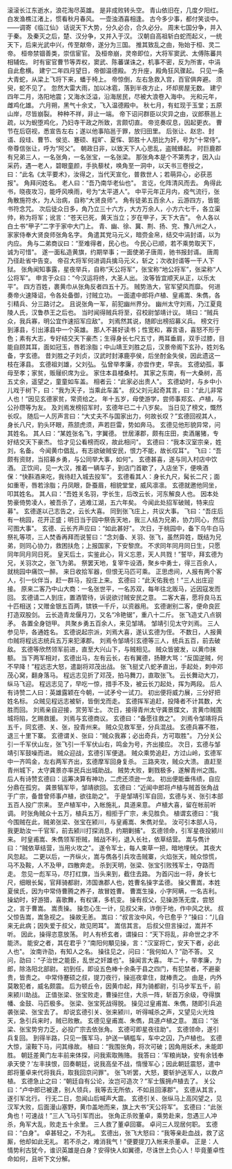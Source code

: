 滚滚长江东逝水，浪花淘尽英雄。
是非成败转头空。
青山依旧在，几度夕阳红。
白发渔樵江渚上，惯看秋月春风。
一壶浊酒喜相逢。
古今多少事，都付笑谈中。
——调寄《临江仙》
话说天下大势，分久必合，合久必分。
周末七国分争，并入于秦。
及秦灭之后，楚、汉分争，又并入于汉。
汉朝自高祖斩白蛇而起义，一统天下，后来光武中兴，传至献帝，遂分为三国。
推其致乱之由，殆始于桓、灵二帝。
桓帝禁锢善类，崇信宦官。
及桓帝崩，灵帝即位，大将军窦武、太傅陈蕃共相辅佐。
时有宦官曹节等弄权，窦武、陈蕃谋诛之，机事不密，反为所害，中涓自此愈横。
建宁二年四月望日，帝御温德殿。
方升座，殿角狂风骤起。
只见一条大青蛇，从梁上飞将下来，蟠于椅上。
帝惊倒，左右急救入宫，百官俱奔避。
须臾，蛇不见了。
忽然大雷大雨，加以冰雹，落到半夜方止，坏却房屋无数。
建宁四年二月，洛阳地震；又海水泛溢，沿海居民，尽被大浪卷入海中。
光和元年，雌鸡化雄。
六月朔，黑气十余丈，飞入温德殿中。
秋七月，有虹现于玉堂；五原山岸，尽皆崩裂。
种种不祥，非止一端。
帝下诏问群臣以灾异之由，议郎蔡邕上疏，以为蜺堕鸡化，乃妇寺干政之所致，言颇切直。
帝览奏叹息，因起更衣。
曹节在后窃视，悉宣告左右；遂以他事陷邕于罪，放归田里。
后张让、赵忠、封谞、段珪、曹节、侯览、蹇硕、程旷、夏恽、郭胜十人朋比为奸，号为“十常侍”。
帝尊信张让，呼为“阿父”。
朝政日非，以致天下人心思乱，盗贼蜂起。
时巨鹿郡有兄弟三人，一名张角，一名张宝，一名张梁。
那张角本是个不第秀才，因入山采药，遇一老人，碧眼童颜，手执藜杖，唤角至一洞中，以天书三卷授之，曰：“此名《太平要术》，汝得之，当代天宣化，普救世人；若萌异心，必获恶报"。
角拜问姓名。
老人曰：“吾乃南华老仙也"。
言讫，化阵清风而去。
角得此书，晓夜攻习，能呼风唤雨，号为“太平道人”。
中平元年正月内，疫气流行，张角散施符水，为人治病，自称“大贤良师”。
角有徒弟五百余人，云游四方，皆能书符念咒。
次后徒众日多，角乃立三十六方，大方万余人，小方六七千，各立渠帅，称为将军；讹言：“苍天已死，黄天当立；岁在甲子，天下大吉"。
令人各以白土书“甲子”二字于家中大门上。
青、幽、徐、冀、荆、扬、兖、豫八州之人，家家侍奉大贤良师张角名字。
角遣其党马元义，暗赍金帛，结交中涓封谞，以为内应。
角与二弟商议曰：“至难得者，民心也。
今民心已顺，若不乘势取天下，诚为可惜"。
遂一面私造黄旗，约期举事；一面使弟子唐周，驰书报封谞。
唐周乃径赴省中告变。
帝召大将军何进调兵擒马元义，斩之；次收封谞等一干人下狱。
张角闻知事露，星夜举兵，自称“天公将军”，张宝称“地公将军”，张梁称“人公将军”。
申言于众曰：“今汉运将终，大圣人出。
汝等皆宜顺天从正，以乐太平”。
四方百姓，裹黄巾从张角反者四五十万。
贼势浩大，官军望风而靡。
何进奏帝火速降诏，令各处备御，讨贼立功。
一面遣中郎将卢植、皇甫嵩、朱儁，各引精兵、分三路讨之。
且说张角一军，前犯幽州界分。
幽州太守刘焉，乃江夏竟陵人氏，汉鲁恭王之后也。
当时闻得贼兵将至，召校尉邹靖计议。
靖曰：“贼兵众，我兵寡，明公宜作速招军应敌"。
刘焉然其说，随即出榜招募义兵。
榜文行到涿县，引出涿县中一个英雄。
那人不甚好读书；性宽和，寡言语，喜怒不形于色；素有大志，专好结交天下豪杰；生得身长七尺五寸，两耳垂肩，双手过膝，目能自顾其耳，面如冠玉，唇若涂脂；中山靖王刘胜之后，汉景帝阁下玄孙，姓刘名备，字玄德。
昔刘胜之子刘贞，汉武时封涿鹿亭侯，后坐酎金失侯，因此遗这一枝在涿县。
玄德祖刘雄，父刘弘。
弘曾举孝廉，亦尝作吏，早丧。
玄德幼孤，事母至孝；家贫，贩屦织席为业。
家住本县楼桑村。
其家之东南，有一大桑树，高五丈余，遥望之，童童如车盖。
相者云：“此家必出贵人"。
玄德幼时，与乡中小儿戏于树下，曰：“我为天子，当乘此车盖"。
叔父刘元起奇其言，曰：“此儿非常人也！”因见玄德家贫，常资给之。
年十五岁，母使游学，尝师事郑玄、卢植，与公孙瓒等为友。
及刘焉发榜招军时，玄德年已二十八岁矣。
当日见了榜文，慨然长叹。
随后一人厉声言曰：“大丈夫不与国家出力，何故长叹？”玄德回视其人，身长八尺，豹头环眼，燕颔虎须，声若巨雷，势如奔马。
玄德见他形貌异常，问其姓名。
其人曰：“某姓张名飞，字翼德。
世居涿郡，颇有庄田，卖酒屠猪，专好结交天下豪杰。
恰才见公看榜而叹，故此相问"。
玄德曰：“我本汉室宗亲，姓刘，名备。
今闻黄巾倡乱，有志欲破贼安民，恨力不能，故长叹耳"。
飞曰：“吾颇有资财，当招募乡勇，与公同举大事，如何"。
玄德甚喜，遂与同入村店中饮酒。
正饮间，见一大汉，推着一辆车子，到店门首歇了，入店坐下，便唤酒保：“快斟酒来吃，我待赶入城去投军"。
玄德看其人：身长九尺，髯长二尺；面如重枣，唇若涂脂；丹凤眼，卧蚕眉，相貌堂堂，威风凛凛。
玄德就邀他同坐，叩其姓名。
其人曰：“吾姓关名羽，字长生，后改云长，河东解良人也。
因本处势豪倚势凌人，被吾杀了，逃难江湖，五六年矣。
今闻此处招军破贼，特来应募"。
玄德遂以己志告之，云长大喜。
同到张飞庄上，共议大事。
飞曰：“吾庄后有一桃园，花开正盛；明日当于园中祭告天地，我三人结为兄弟，协力同心，然后可图大事"。
玄德、云长齐声应曰：“如此甚好"。
次日，于桃园中，备下乌牛白马祭礼等项，三人焚香再拜而说誓曰：“念刘备、关羽、张飞，虽然异姓，既结为兄弟，则同心协力，救困扶危；上报国家，下安黎庶。
不求同年同月同日生，只愿同年同月同日死。
皇天后土，实鉴此心，背义忘恩，天人共戮！”誓毕，拜玄德为兄，关羽次之，张飞为弟。
祭罢天地，复宰牛设酒，聚乡中勇士，得三百余人，就桃园中痛饮一醉。
来日收拾军器，但恨无马匹可乘。
正思虑间，人报有两个客人，引一伙伴当，赶一群马，投庄上来。
玄德曰：“此天佑我也！”三人出庄迎接。
原来二客乃中山大商：一名张世平，一名苏双，每年往北贩马，近因寇发而回。
玄德请二人到庄，置酒管待，诉说欲讨贼安民之意。
二客大喜，愿将良马五十匹相送；又赠金银五百两，镔铁一千斤，以资器用。
玄德谢别二客，便命良匠打造双股剑。
云长造青龙偃月刀，又名“冷艳锯”，重八十二斤。
张飞造丈八点钢矛。
各置全身铠甲。
共聚乡勇五百余人，来见邹靖。
邹靖引见太守刘焉。
三人参见毕，各通姓名。
玄德说起宗派，刘焉大喜，遂认玄德为侄。
不数日，人报黄巾贼将程远志统兵五万来犯涿郡。
刘焉令邹靖引玄德等三人，统兵五百，前去破敌。
玄德等欣然领军前进，直至大兴山下，与贼相见。
贼众皆披发，以黄巾抹额。
当下两军相对，玄德出马，左有云长，右有翼德，扬鞭大骂：“反国逆贼，何不早降！”程远志大怒，遣副将邓茂出战。
张飞挺丈八蛇矛直出，手起处，刺中邓茂心窝，翻身落马。
程远志见折了邓茂，拍马舞刀，直取张飞。
云长舞动大刀，纵马飞迎。
程远志见了，早吃一惊，措手不及，被云长刀起处，挥为两段。
后人有诗赞二人曰：英雄露颖在今朝，一试矛兮一试刀。
初出便将威力展，三分好把姓名标。
众贼见程远志被斩，皆倒戈而走。
玄德挥军追赶，投降者不计其数，大胜而回。
刘焉亲自迎接，赏劳军士。
次日，接得青州太守龚景牒文，言黄巾贼围城将陷，乞赐救援。
刘焉与玄德商议。
玄德曰：“备愿往救之"。
刘焉令邹靖将兵五千，同玄德、关、张，投青州来。
贼众见救军至，分兵混战。
玄德兵寡不胜，退三十里下寨。
玄德谓关、张曰：“贼众我寡；必出奇兵，方可取胜"。
乃分关公引一千军伏山左，张飞引一千军伏山右，鸣金为号，齐出接应。
次日，玄德与邹靖引军鼓噪而进。
贼众迎战，玄德引军便退。
贼众乘势追赶，方过山岭，玄德军中一齐鸣金，左右两军齐出，玄德摩军回身复杀。
三路夹攻，贼众大溃。
直赶至青州城下，太守龚景亦率民兵出城助战。
贼势大败，剿戮极多，遂解青州之围。
后人有诗赞玄德曰：运筹决算有神功，二虎还须逊一龙。
初出便能垂伟绩，自应分鼎在孤穷。
龚景犒军毕，邹靖欲回。
玄德曰：“近闻中郎将卢植与贼首张角战于广宗，备昔曾师事卢植，欲往助之"。
于是邹靖引军自回，玄德与关、张引本部五百人投广宗来。
至卢植军中，入帐施礼，具道来意。
卢植大喜，留在帐前听调。
时张角贼众十五万，植兵五万，相拒于广宗，未见胜负。
植谓玄德曰：“我今围贼在此，贼弟张梁、张宝在颍川，与皇甫嵩、朱儁对垒。
汝可引本部人马，我更助汝一千官军，前去颍川打探消息，约期剿捕"。
玄德领命，引军星夜投颍川来。
时皇甫嵩、朱儁领军拒贼，贼战不利，退入长社，依草结营。
嵩与儁计曰：“贼依草结营，当用火攻之"。
遂令军士，每人束草一把，暗地埋伏。
其夜大风忽起。
二更以后，一齐纵火，嵩与儁各引兵攻击贼寨，火焰张天，贼众惊慌，马不及鞍，人不及甲，四散奔走。
杀到天明，张梁、张宝引败残军士，夺路而走。
忽见一彪军马，尽打红旗，当头来到，截住去路。
为首闪出一将，身长七尺，细眼长髯，官拜骑都尉，沛国谯郡人也，姓曹名操字孟德。
操父曹嵩，本姓夏侯氏，因为中常侍曹腾之养子，故冒姓曹。
曹嵩生操，小字阿瞒，一名吉利。
操幼时，好游猎，喜歌舞，有权谋，多机变。
操有叔父，见操游荡无度，尝怒之，言于曹嵩。
嵩责操。
操忽心生一计，见叔父来，诈倒于地，作中风之状。
叔父惊告嵩，嵩急视之。
操故无恙。
嵩曰：“叔言汝中风，今已愈乎？”操曰：“儿自来无此病；因失爱于叔父，故见罔耳"。
嵩信其言。
后叔父但言操过，嵩并不听。
因此，操得恣意放荡。
时人有桥玄者，谓操曰：“天下将乱，非命世之才不能济。
能安之者，其在君乎？”南阳何顒见操，言：“汉室将亡，安天下者，必此人也"。
汝南许劭，有知人之名。
操往见之，问曰：“我何如人？”劭不答。
又问，劭曰：“子治世之能臣，乱世之奸雄也"。
操闻言大喜。
年二十，举孝廉，为郎，除洛阳北部尉。
初到任，即设五色棒十余条于县之四门，有犯禁者，不避豪贵，皆责之。
中常侍蹇硕之叔，提刀夜行，操巡夜拿住，就棒责之。
由是，内外莫敢犯者，威名颇震。
后为顿丘令，因黄巾起，拜为骑都尉，引马步军五千，前来颍川助战。
正值张梁、张宝败走，曹操拦住，大杀一阵，斩首万余级，夺得旗幡、金鼓、马匹极多。
张梁、张宝死战得脱。
操见过皇甫嵩、朱儁，随即引兵追袭张梁、张宝去了。
却说玄德引关、张来颍川，听得喊杀之声，又望见火光烛天，急引兵来时，贼已败散。
玄德见皇甫嵩、朱儁，具道卢植之意。
嵩曰：“张梁、张宝势穷力乏，必投广宗去依张角。
玄德可即星夜往助"。
玄德领命，遂引兵复回。
到得半路，只见一簇军马，护送一辆槛车，车中之囚，乃卢植也。
玄德大惊，滚鞍下马，问其缘故。
植曰：“我围张角，将次可破；因角用妖术，未能即胜。
朝廷差黄门左丰前来体探，问我索取贿赂。
我答曰：‘军粮尚缺，安有余钱奉承天使？’左丰挟恨，回奏朝廷，说我高垒不战，惰慢军心；因此朝廷震怒，遣中郎将董卓来代将我兵，取我回京问罪"。
张飞听罢，大怒，要斩护送军人，以救卢植。
玄德急止之曰：“朝廷自有公论，汝岂可造次？”军士簇拥卢植去了。
关公曰：“卢中郎已被逮，别人领兵，我等去无所依，不如且回涿郡"。
玄德从其言，遂引军北行。
行无二日，忽闻山后喊声大震。
玄德引关、张纵马上高冈望之，见汉军大败，后面漫山塞野，黄巾盖地而来，旗上大书“天公将军”。
玄德曰：“此张角也！可速战！”三人飞马引军而出。
张角正杀败董卓，乘势赴来，忽遇三人冲杀，角军大乱，败走五十余里。
三人救了董卓回寨。
卓问三人现居何职。
玄德曰：“白身"。
卓甚轻之，不为礼。
玄德出，张飞大怒曰：“我等亲赴血战，救了这厮，他却如此无礼。
若不杀之，难消我气！”便要提刀入帐来杀董卓。
正是：人情势利古犹今，谁识英雄是白身？安得快人如翼德，尽诛世上负心人！毕竟董卓性命如何，且听下文分解。

